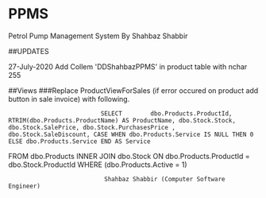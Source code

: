 # PPMS
Petrol Pump Management System By Shahbaz Shabbir

##UPDATES

  27-July-2020
    Add Collem 'DDShahbazPPMS' in product table with nchar 255
    
##Views
###Replace ProductViewForSales (if error occured on product add button in sale invoice) with following.


                              SELECT        dbo.Products.ProductId, RTRIM(dbo.Products.ProductName) AS ProductName, dbo.Stock.Stock, dbo.Stock.SalePrice, dbo.Stock.PurchasesPrice , dbo.Stock.SaleDiscount, CASE WHEN dbo.Products.Service IS NULL THEN 0 ELSE dbo.Products.Service END AS Service
FROM            dbo.Products INNER JOIN
                         dbo.Stock ON dbo.Products.ProductId = dbo.Stock.ProductId
WHERE        (dbo.Products.Active = 1)



                               Shahbaz Shabbir (Computer Software Engineer)
